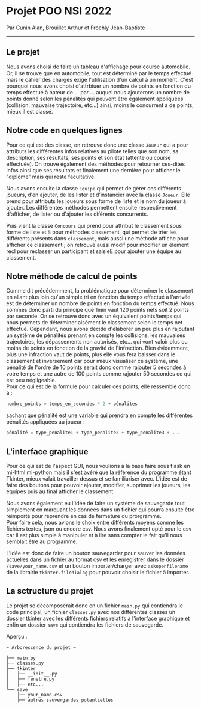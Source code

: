 # Projet POO NSI 2022

Par Cunin Alan, Brouillet Arthur et Froehly Jean-Baptiste

***

## Le projet 

Nous avons choisi de faire un tableau d'affichage pour course automobile. Or, il se trouve que en automobile, tout est déterminé par le temps effectué mais le cahier des charges exige l'utilisation d'un calcul à un moment. C'est pourquoi nous avons choisi d'attrbiuer un nombre de points en fonction du temps effectué à hateur de ... par ... auquel nous ajouterons un nombre de points donné selon les pénalités qui peuvent être également appliquées (collision, mauvaise trajectoire, etc...) ainsi, moins le concurrent à de points, mieux il est classé. 

## Notre code en quelques lignes 

Pour ce qui est des classe, on retrouve donc une classe `Joueur` qui a pour attributs les différentes infos relatives au pilote telles que son nom, sa description, ses résultats, ses points et son état (attente ou course effectuée). On trouve également des méthodes pour retourner ces-dites infos ainsi que ses résultats et finalement une dernière pour afficher le "diplôme" mais qui reste facultative. 

Nous avons ensuite la classe `Equipe` qui permet de gérer ces différents joueurs, d'en ajouter, de les lister et d'instancier avec la classe `Joueur`. Elle prend pour attributs les joueurs sous forme de liste et le nom du joueur à ajouter. Les différentes méthodes permettent ensuite respectivement d'afficher, de lister ou d'ajouter les diférents concurrents. 

Puis vient la classe `Concours` qui prend pour attribut le classement sous forme de liste et à pour méthodes classement, qui permet de trier les différents présents dans `classement`, mais aussi une méthode affiche pour afficher ce classement ; on retrouve aussi modif pour modifier un élement recl pour reclasser un participant et saisieE pour ajouter une équipe au classement. 

## Notre méthode de calcul de points

Comme dit précédemment, la problématique pour déterminer le classement en allant plus loin qu'un simple tri en fonction du temps effectué à l'arrivée est de déterminer un nombre de points en fonction du temps effectué. Nous sommes donc parti du principe que 1min vaut 120 points nets soit 2 points par seconde. On se retrouve donc avec un équivalent points/temps qui nous permets de déterminer aisément le classement selon le temps net effectué. Cependant, nous avons décidé d'élaborer un peu plus en rajoutant un système de pénalités prenant en compte les collisions, les mauvaises trajectoires, les dépassements non autorisés, etc... qui vont valoir plus ou moins de points en fonction de la gravité de l'infraction. Bien évidemment, plus une infraction vaut de points, plus elle vous fera baisser dans le classement et inversement car pour mieux visualiser ce système, une pénalité de l'ordre de 10 points serait donc comme rajouter 5 secondes à votre temps et une autre de 100 points comme rajouter 50 secondes ce qui est peu négligeable.  
Pour ce qui est de la formule pour calculer ces points, elle ressemble donc à :
```python
nombre_points = temps_en_secondes * 2 + pénalites
```

sachant que pénalité est une variable qui prendra en compte les différentes pénalités appliquées au joueur :

```python
pénalité = type_penalite1 + type_penalite2 + type_penalite3 + ...
```

## L'interface graphique 

Pour ce qui est de l'aspect GUI, nous voulions à la base faire sous flask en mi-html mi-python mais il s'est avéré que la référence du programme étant Tkinter, mieux valait travailler dessus et se familiariser avec. 
L'idée est de faire des boutons pour pouvoir ajouter, modifier, supprimer les joueurs, les équipes puis au final afficher le classement.  

Nous avons également eu l'idée de faire un système de sauvegarde tout simplement en marquant les données dans un fichier qui pourra ensuite être réimporté pour reprendre en cas de fermeture du prorgramme.  
Pour faire cela, nous avions le choix entre différents moyens comme les fichiers textes, json ou encore csv. Nous avons finalement opté pour le csv car il est plus simple à manipuler et à lire sans compter le fait qu'il nous semblait être au programme.  

L'idée est donc de faire un bouton sauvegarder pour sauver les données actuelles dans un fichier au format csv et les enregistrer dans le dossier `/save/your_name.csv` et un bouton importer/charger avec `askopenfilename` de la librairie `tkinter.filedialog` pour pouvoir choisir le fichier à importer.

## La sctructure du projet

Le projet se décomposerait donc en un fichier `main.py` qui contiendra le code principal, un fichier `classes.py` avec nos différentes classes un dossier tkinter avec les différents fichiers relatifs à l'interface graphique et enfin un dossier `save` qui contiendra les fichiers de sauvegarde.

Aperçu :

```
~ Arborescence du projet ~

├── main.py
├── classes.py
├── tkinter
│   ├── __init__.py
│   ├── fenetre.py
│   ├── etc...
└── save
    ├── your_name.csv
    ├── autres sauvergardes potentielles
```

